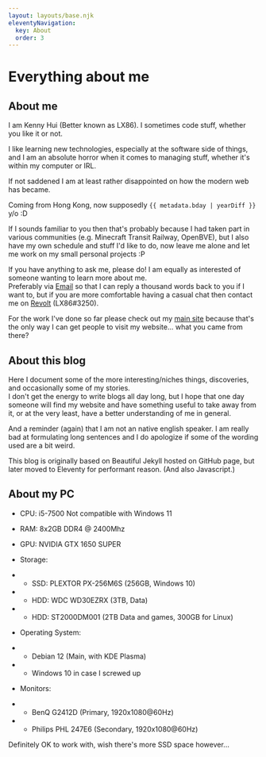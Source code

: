 ```yaml
---
layout: layouts/base.njk
eleventyNavigation:
  key: About
  order: 3
---
```

# Everything about me
## About me
I am Kenny Hui (Better known as LX86). I sometimes code stuff, whether you like it or not.

I like learning new technologies, especially at the software side of things, and I am an absolute horror when it comes to managing stuff, whether it's within my computer or IRL.

If not saddened I am at least rather disappointed on how the modern web has became.

<span class="ace"></span> Coming from Hong Kong, now supposedly <code>{{ metadata.bday | yearDiff }}</code> y/o :D

If I sounds familiar to you then that's probably because I had taken part in various communities (e.g. Minecraft Transit Railway, OpenBVE), but I also have my own schedule and stuff I'd like to do, now leave me alone and let me work on my small personal projects :P

If you have anything to ask me, please do! I am equally as interested of someone wanting to learn more about me.<br>
Preferably via [Email](mailto:lx86@lx862.com) so that I can reply a thousand words back to you if I want to, but if you are more comfortable having a casual chat then contact me on [Revolt](https://revolt.chat) (LX86#3250).

For the work I've done so far please check out my [main site](//lx862.com) because that's the only way I can get people to visit my website... what you came from there?

## About this blog
Here I document some of the more interesting/niches things, discoveries, and occasionally some of my stories.<br>
I don't get the energy to write blogs all day long, but I hope that one day someone will find my website and have something useful to take away from it, or at the very least, have a better understanding of me in general.

And a reminder (again) that I am not an native english speaker. I am really bad at formulating long sentences and I do apologize if some of the wording used are a bit weird.

This blog is originally based on Beautiful Jekyll hosted on GitHub page, but later moved to Eleventy for performant reason. (And also Javascript.)

## About my PC
- CPU: i5-7500 <span class="tag red">Not compatible with Windows 11</span>
- RAM: 8x2GB DDR4 @ 2400Mhz
- GPU: NVIDIA GTX 1650 SUPER
- Storage:
- - SSD: PLEXTOR PX-256M6S (256GB, Windows 10)
- - HDD: WDC WD30EZRX (3TB, Data)
- - HDD: ST2000DM001 (2TB Data and games, 300GB for Linux)

- Operating System:
- - Debian 12 (Main, with KDE Plasma)
- - Windows 10 in case I screwed up

- Monitors:
- - BenQ G2412D (Primary, 1920x1080@60Hz)
- - Philips PHL 247E6 (Secondary, 1920x1080@60Hz)

Definitely OK to work with, wish there's more SSD space however...